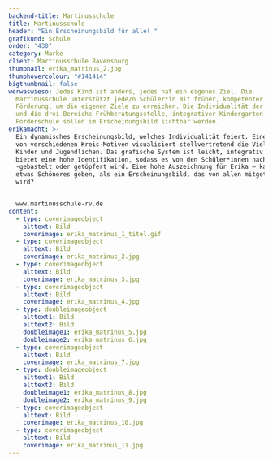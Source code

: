 ```yaml
---
backend-title: Martinusschule
title: Martinusschule
header: "Ein Erscheinungsbild für alle! "
grafikund: Schule
order: "430"
category: Marke
client: Martinusschule Ravensburg
thumbnail: erika_matrinus_2.jpg
thumbhovercolour: "#141414"
bigthumbnail: false
werwaswieso: Jedes Kind ist anders, jedes hat ein eigenes Ziel. Die
  Martinusschule unterstützt jede/n Schüler*in mit früher, kompetenter
  Förderung, um die eigenen Ziele zu erreichen. Die Individualität der Kinder
  und die drei Bereiche Frühberatungsstelle, integrativer Kindergarten und
  Förderschule sollen im Erscheinungsbild sichtbar werden.
erikamacht: >-
  Ein dynamisches Erscheinungsbild, welches Individualität feiert. Eine Vielzahl
  von verschiedenen Kreis-Motiven visualisiert stellvertretend die Vielfalt der
  Kinder und Jugendlichen. Das grafische System ist leicht, integrativ und
  bietet eine hohe Identifikation, sodass es von den Schüler*innen nachgebaut,
  -gebastelt oder getöpfert wird. Eine hohe Auszeichnung für Erika – kann es
  etwas Schöneres geben, als ein Erscheinungsbild, das von allen mitgetragen
  wird?


  www.martinusschule-rv.de
content:
  - type: coverimageobject
    alttext: Bild
    coverimage: erika_matrinus_1_titel.gif
  - type: coverimageobject
    alttext: Bild
    coverimage: erika_matrinus_2.jpg
  - type: coverimageobject
    alttext: Bild
    coverimage: erika_matrinus_3.jpg
  - type: coverimageobject
    alttext: Bild
    coverimage: erika_matrinus_4.jpg
  - type: doubleimageobject
    alttext1: Bild
    alttext2: Bild
    doubleimage1: erika_matrinus_5.jpg
    doubleimage2: erika_matrinus_6.jpg
  - type: coverimageobject
    alttext: Bild
    coverimage: erika_matrinus_7.jpg
  - type: doubleimageobject
    alttext1: Bild
    alttext2: Bild
    doubleimage1: erika_matrinus_8.jpg
    doubleimage2: erika_matrinus_9.jpg
  - type: coverimageobject
    alttext: Bild
    coverimage: erika_matrinus_10.jpg
  - type: coverimageobject
    alttext: Bild
    coverimage: erika_matrinus_11.jpg
---
```

